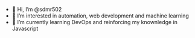 - 👋 Hi, I’m @sdmr502
- 👀 I’m interested in automation, web development and machine learning
- 🌱 I’m currently learning DevOps and reinforcing my knownledge in Javascript

<!---
sdmr502/sdmr502 is a ✨ special ✨ repository because its `README.md` (this file) appears on your GitHub profile.
You can click the Preview link to take a look at your changes.
--->
